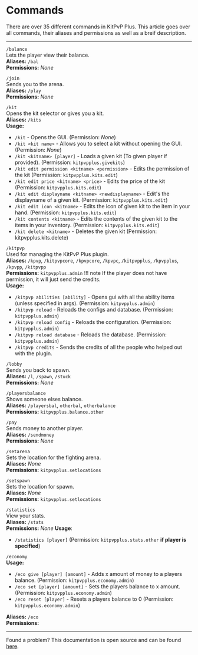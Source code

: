 # Commands
There are over 35 different commands in KitPvP Plus. This article goes over all commands, their aliases and permissions as well as a breif
description.

------------

`/balance`  
Lets the player view their balance.  
**Aliases:** `/bal`  
**Permissions:** *None*

`/join`  
Sends you to the arena.  
**Aliases:** `/play`  
**Permissions:** *None*

`/kit`  
Opens the kit selector or gives you a kit.  
**Aliases:** `/kits`  
**Usage:**

- `/kit` - Opens the GUI. (Permission: *None*)
- `/kit <kit name>` - Allows you to select a kit without opening the GUI. (Permission: *None*)
- `/kit <kitname> [player]` - Loads a given kit (To given player if provided). (Permission: `kitpvpplus.givekits`)
- `/kit edit permission <kitname> <permission>` - Edits the permission of the kit (Permission: `kitpvpplus.kits.edit`)
- `/kit edit price <kitname> <price>` - Edits the price of the kit (Permission: `kitpvpplus.kits.edit`)
- `/kit edit displayname <kitname> <newdisplayname>` - Edit's the displayname of a given kit. (Permission: `kitpvpplus.kits.edit`)
- `/kit edit icon <kitname>` - Edits the icon of given kit to the item in your hand. (Permission: `kitpvpplus.kits.edit`)
- `/kit contents <kitname>` - Edits the contents of the given kit to the items in your inventory. (Permission: `kitpvpplus.kits.edit`)
- `/kit delete <kitname>` - Deletes the given kit (Permission: kitpvpplus.kits.delete)

`/kitpvp`  
Used for managing the KitPvP Plus plugin.  
**Aliases:** `/kpvp`, `/kitpvpcore`, `/kpvpcore`, `/kpvpc`, `/kitpvpplus`, `/kpvpplus`, `/kpvpp`, `/kitpvpp`   
**Permissions:** `kitpvpplus.admin`
!!! note
    If the player does not have permission, it will just send the credits.  
**Usage:**

- `/kitpvp abilities [ability]` - Opens gui with all the ability items (unless specified in args). (Permission: `kitpvpplus.admin`)
- `/kitpvp reload` - Reloads the configs and database. (Permission: `kitpvpplus.admin`)
- `/kitpvp reload config` - Reloads the configuration. (Permission: `kitpvpplus.admin`)
- `/kitpvp reload database` - Reloads the database. (Permission: `kitpvpplus.admin`)
- `/kitpvp credits` - Sends the credits of all the people who helped out with the plugin.

`/lobby`  
Sends you back to spawn.  
**Aliases:** `/l`, `/spawn`, `/stuck`  
**Permissions:** *None*

`/playersbalance`  
Shows someone elses balance.  
**Aliases:** `/playersbal`, `otherbal`, `otherbalance`  
**Permissions:** `kitpvpplus.balance.other`

`/pay`  
Sends money to another player.  
**Aliases:** `/sendmoney`  
**Permissions:** *None*

`/setarena`  
Sets the location for the fighting arena.  
**Aliases:** *None*  
**Permissions:** `kitpvpplus.setlocations`

`/setspawn`  
Sets the location for spawn.  
**Aliases:** *None*  
**Permissions:** `kitpvpplus.setlocations`

`/statistics`  
View your stats.  
**Aliases:** `/stats`  
**Permissions:** *None*
**Usage**:
- `/statistics [player]` (Permission: `kitpvpplus.stats.other` **if player is specified**)

`/economy`  
**Usage:**

- `/eco give [player] [amount]` - Adds x amount of money to a players balance. (Permission: `kitpvpplus.economy.admin`)
- `/eco set [player] [amount]` - Sets the players balance to x amount. (Permission: `kitpvpplus.economy.admin`)
- `/eco reset [player]` - Resets a players balance to 0 (Permission: `kitpvpplus.economy.admin`)

**Aliases:** `/eco`  
**Permissions:**

<!---
`/`  
  
**Aliases:**  
**Permissions:**
--->


<!---| Command || Description || Aliases || Permissions |
|--||------||--||--|
| `/balance` || Lets the player view their balance. ||  ||  |
| `/economy` || Allows server admins to manage other player's balancel. ||`eco`||
|  ||  | -->

---
Found a problem? This documentation is open source and can be found [here](https://github.com/Nuckerr/KitPvPPlus-docs).
